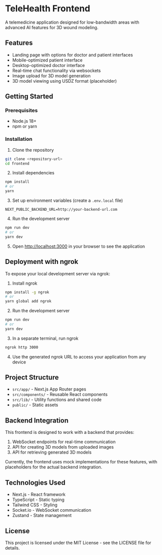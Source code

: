 # TeleHealth Frontend

A telemedicine application designed for low-bandwidth areas with advanced AI features for 3D wound modeling.

## Features

- Landing page with options for doctor and patient interfaces
- Mobile-optimized patient interface
- Desktop-optimized doctor interface
- Real-time chat functionality via websockets
- Image upload for 3D model generation
- 3D model viewing using USDZ format (placeholder)

## Getting Started

### Prerequisites

- Node.js 18+ 
- npm or yarn

### Installation

1. Clone the repository
```bash
git clone <repository-url>
cd frontend
```

2. Install dependencies
```bash
npm install
# or
yarn
```

3. Set up environment variables (create a `.env.local` file)
```
NEXT_PUBLIC_BACKEND_URL=http://your-backend-url.com
```

4. Run the development server
```bash
npm run dev
# or
yarn dev
```

5. Open [http://localhost:3000](http://localhost:3000) in your browser to see the application

## Deployment with ngrok

To expose your local development server via ngrok:

1. Install ngrok
```bash
npm install -g ngrok
# or
yarn global add ngrok
```

2. Run the development server
```bash
npm run dev
# or
yarn dev
```

3. In a separate terminal, run ngrok
```bash
ngrok http 3000
```

4. Use the generated ngrok URL to access your application from any device

## Project Structure

- `src/app/` - Next.js App Router pages
- `src/components/` - Reusable React components
- `src/lib/` - Utility functions and shared code
- `public/` - Static assets

## Backend Integration

This frontend is designed to work with a backend that provides:

1. WebSocket endpoints for real-time communication
2. API for creating 3D models from uploaded images
3. API for retrieving generated 3D models

Currently, the frontend uses mock implementations for these features, with placeholders for the actual backend integration.

## Technologies Used

- Next.js - React framework
- TypeScript - Static typing
- Tailwind CSS - Styling
- Socket.io - WebSocket communication
- Zustand - State management

## License

This project is licensed under the MIT License - see the LICENSE file for details.

